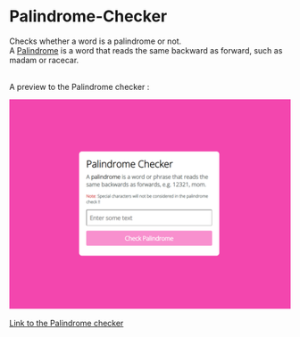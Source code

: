# Palindrome-Checker
Checks whether a word is a palindrome or not.<br/>
A [Palindrome](https://en.wikipedia.org/wiki/Palindrome) is a word that reads the same backward as forward, such as madam or racecar.
<br/>
<br/>

A preview to the Palindrome checker :

<img src="images/preview.png">

[Link to the Palindrome checker](https://avinash905.github.io/Palindrome-Checker/)
